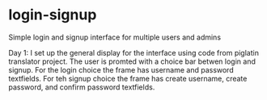 # login-signup
Simple login and signup interface for multiple users and admins

Day 1:
I set up the general display for the interface using code from piglatin translator project. The user is promted with a choice bar betwen login and signup. For the login choice the frame has username and password textfields. For teh signup choice the frame has create username, create password, and confirm password textfields.
